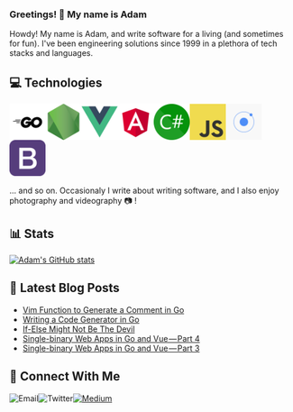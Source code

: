 ### Greetings! 👋 My name is Adam

Howdy! My name is Adam, and write software for a living (and sometimes for fun). I've been engineering solutions since 1999 in a plethora of tech stacks and languages.

## 💻 Technologies

[<img align="left" alt="Go" src="go.png" width="64" />](https://golang.org)
[<img align="left" alt="NodeJS" src="nodejs.png" width="64" />](https://nodejs.org/en/)
[<img align="left" alt="VueJS" src="vue.png" width="64" />](https://vuejs.org)
[<img align="left" alt="Angular" src="angular.png" width="64" />](https://angular.io)
[<img align="left" alt="C#" src="csharp.png" width="64" />](https://docs.microsoft.com/en-us/dotnet/csharp/)
[<img align="left" alt="JavaScript" src="javascript.png" width="64" />](https://javascript.info)
[<img align="left" alt="Ionic" src="ionic.png" width="64" />](https://ionicframework.com)
[<img alt="Bootstrap" src="bootstrap.png" width="64" />](https://getbootstrap.com)

... and so on. Occasionaly I write about writing software, and I also enjoy photography and videography 📷 !

## 📊 Stats

[![Adam's GitHub stats](https://github-readme-stats.vercel.app/api?username=adampresley)](https://github.com/anuraghazra/github-readme-stats)

## 📕 Latest Blog Posts
<!-- BLOG-POST-LIST:START -->
- [Vim Function to Generate a Comment in Go](https://adam-presley.medium.com/vim-function-to-generate-a-comment-in-go-bf89cac7883c?source=rss-3eab9d733e50------2)
- [Writing a Code Generator in Go](https://levelup.gitconnected.com/writing-a-code-generator-in-go-420e69151ab1?source=rss-3eab9d733e50------2)
- [If-Else Might Not Be The Devil](https://medium.com/swlh/if-else-might-not-be-the-devil-e7ff6c1da67c?source=rss-3eab9d733e50------2)
- [Single-binary Web Apps in Go and Vue — Part 4](https://medium.com/swlh/single-binary-web-apps-in-go-and-vue-part-4-2a1ab9f69fcb?source=rss-3eab9d733e50------2)
- [Single-binary Web Apps in Go and Vue — Part 3](https://medium.com/swlh/single-binary-web-apps-in-go-and-vue-part-3-73f65e9cccf3?source=rss-3eab9d733e50------2)
<!-- BLOG-POST-LIST:END -->

## 📧 Connect With Me

[<img align="left" alt="Email" src="https://img.shields.io/badge/Gmail-D14836?style=for-the-badge&logo=gmail&logoColor=white" />](mailto:adam@adampresley.com)
[<img align="left" alt="Twitter" src="https://img.shields.io/badge/Twitter-1DA1F2?style=for-the-badge&logo=twitter&logoColor=white" />](https://twitter.com/adampresley1978)
[<img alt="Medium" src="https://img.shields.io/badge/Medium-12100E?style=for-the-badge&logo=medium&logoColor=white" />](https://adam-presley.medium.com)


<!--
**adampresley/adampresley** is a ✨ _special_ ✨ repository because its `README.md` (this file) appears on your GitHub profile.

Here are some ideas to get you started:

- 🔭 I’m currently working on ...
- 🌱 I’m currently learning ...
- 👯 I’m looking to collaborate on ...
- 🤔 I’m looking for help with ...
- 💬 Ask me about ...
- 📫 How to reach me: ...
- 😄 Pronouns: ...
- ⚡ Fun fact: ...
-->
